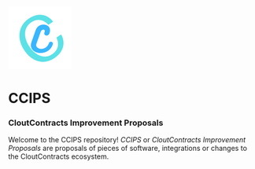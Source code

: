 ![CCSLOGO](https://raw.githubusercontent.com/CloutContracts/cloutcontracts.github.io/main/assets/images/c-128x128.png)

# CCIPS
### CloutContracts Improvement Proposals

Welcome to the CCIPS repository! *CCIPS* or *CloutContracts Improvement Proposals* are proposals of pieces of software, integrations or changes to the CloutContracts ecosystem.
